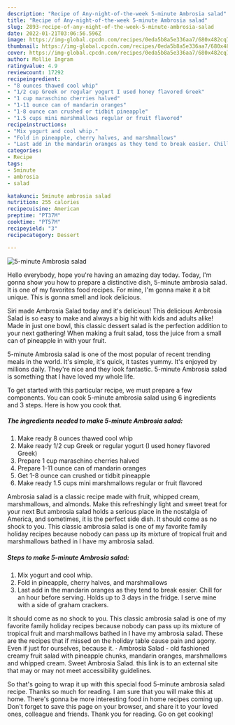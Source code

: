 ```yaml
---
description: "Recipe of Any-night-of-the-week 5-minute Ambrosia salad"
title: "Recipe of Any-night-of-the-week 5-minute Ambrosia salad"
slug: 2893-recipe-of-any-night-of-the-week-5-minute-ambrosia-salad
date: 2022-01-21T03:06:56.596Z
image: https://img-global.cpcdn.com/recipes/0eda5b8a5e336aa7/680x482cq70/5-minute-ambrosia-salad-recipe-main-photo.jpg
thumbnail: https://img-global.cpcdn.com/recipes/0eda5b8a5e336aa7/680x482cq70/5-minute-ambrosia-salad-recipe-main-photo.jpg
cover: https://img-global.cpcdn.com/recipes/0eda5b8a5e336aa7/680x482cq70/5-minute-ambrosia-salad-recipe-main-photo.jpg
author: Mollie Ingram
ratingvalue: 4.9
reviewcount: 17292
recipeingredient:
- "8 ounces thawed cool whip"
- "1/2 cup Greek or regular yogurt I used honey flavored Greek"
- "1 cup maraschino cherries halved"
- "1-11 ounce can of mandarin oranges"
- "1-8 ounce can crushed or tidbit pineapple"
- "1.5 cups mini marshmallows regular or fruit flavored"
recipeinstructions:
- "Mix yogurt and cool whip."
- "Fold in pineapple, cherry halves, and marshmallows"
- "Last add in the mandarin oranges as they tend to break easier. Chill for an hour before serving. Holds up to 3 days in the fridge. I serve mine with a side of graham crackers."
categories:
- Recipe
tags:
- 5minute
- ambrosia
- salad

katakunci: 5minute ambrosia salad 
nutrition: 255 calories
recipecuisine: American
preptime: "PT37M"
cooktime: "PT57M"
recipeyield: "3"
recipecategory: Dessert

---
```



![5-minute Ambrosia salad](https://img-global.cpcdn.com/recipes/0eda5b8a5e336aa7/680x482cq70/5-minute-ambrosia-salad-recipe-main-photo.jpg)

Hello everybody, hope you're having an amazing day today. Today, I'm gonna show you how to prepare a distinctive dish, 5-minute ambrosia salad. It is one of my favorites food recipes. For mine, I'm gonna make it a bit unique. This is gonna smell and look delicious.

Siri made Ambrosia Salad today and it&#39;s delicious! This delicious Ambrosia Salad is so easy to make and always a big hit with kids and adults alike! Made in just one bowl, this classic dessert salad is the perfection addition to your next gathering! When making a fruit salad, toss the juice from a small can of pineapple in with your fruit.

5-minute Ambrosia salad is one of the most popular of recent trending meals in the world. It's simple, it's quick, it tastes yummy. It's enjoyed by millions daily. They're nice and they look fantastic. 5-minute Ambrosia salad is something that I have loved my whole life.


To get started with this particular recipe, we must prepare a few components. You can cook 5-minute ambrosia salad using 6 ingredients and 3 steps. Here is how you cook that.

<!--inarticleads1-->

##### The ingredients needed to make 5-minute Ambrosia salad:

1. Make ready 8 ounces thawed cool whip
1. Make ready 1/2 cup Greek or regular yogurt (I used honey flavored Greek)
1. Prepare 1 cup maraschino cherries halved
1. Prepare 1-11 ounce can of mandarin oranges
1. Get 1-8 ounce can crushed or tidbit pineapple
1. Make ready 1.5 cups mini marshmallows regular or fruit flavored


Ambrosia salad is a classic recipe made with fruit, whipped cream, marshmallows, and almonds. Make this refreshingly light and sweet treat for your next But ambrosia salad holds a serious place in the nostalgia of America, and sometimes, it is the perfect side dish. It should come as no shock to you. This classic ambrosia salad is one of my favorite family holiday recipes because nobody can pass up its mixture of tropical fruit and marshmallows bathed in I have my ambrosia salad. 

<!--inarticleads2-->

##### Steps to make 5-minute Ambrosia salad:

1. Mix yogurt and cool whip.
1. Fold in pineapple, cherry halves, and marshmallows
1. Last add in the mandarin oranges as they tend to break easier. Chill for an hour before serving. Holds up to 3 days in the fridge. I serve mine with a side of graham crackers.


It should come as no shock to you. This classic ambrosia salad is one of my favorite family holiday recipes because nobody can pass up its mixture of tropical fruit and marshmallows bathed in I have my ambrosia salad. These are the recipes that if missed on the holiday table cause pain and agony. Even if just for ourselves, because it. · Ambrosia Salad - old fashioned creamy fruit salad with pineapple chunks, mandarin oranges, marshmallows and whipped cream. Sweet Ambrosia Salad. this link is to an external site that may or may not meet accessibility guidelines. 

So that's going to wrap it up with this special food 5-minute ambrosia salad recipe. Thanks so much for reading. I am sure that you will make this at home. There's gonna be more interesting food in home recipes coming up. Don't forget to save this page on your browser, and share it to your loved ones, colleague and friends. Thank you for reading. Go on get cooking!
